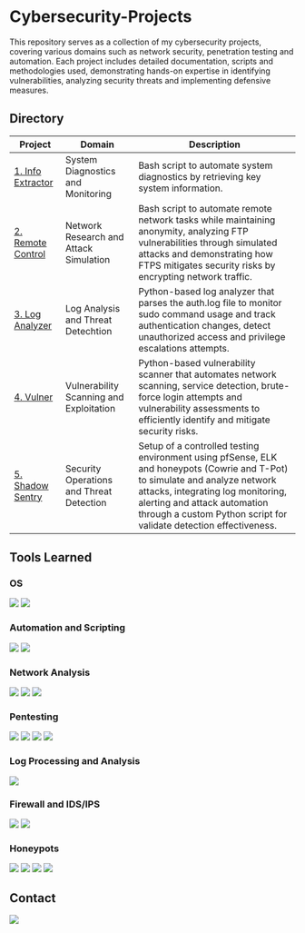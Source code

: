 # Cybersecurity-Projects

This repository serves as a collection of my cybersecurity projects, covering various domains such as network security, penetration testing and automation. Each project includes detailed documentation, scripts and methodologies used, demonstrating hands-on expertise in identifying vulnerabilities, analyzing security threats and implementing defensive measures.

## Directory

| Project | Domain | Description |
|-|-|-|
| <a href="1. Info Extractor">1. Info Extractor</a> | System Diagnostics and Monitoring | Bash script to automate system diagnostics by retrieving key system information. |
| <a href="2. Remote Control">2. Remote Control</a> | Network Research and Attack Simulation | Bash script to automate remote network tasks while maintaining anonymity, analyzing FTP vulnerabilities through simulated attacks and demonstrating how FTPS mitigates security risks by encrypting network traffic. |
| <a href="3. Log Analyzer">3. Log Analyzer</a> | Log Analysis and Threat Detechtion | Python-based log analyzer that parses the auth.log file to monitor sudo command usage and track authentication changes, detect unauthorized access and privilege escalations attempts. |
| <a href="4. Vulner">4. Vulner</a> | Vulnerability Scanning and Exploitation | Python-based vulnerability scanner that automates network scanning, service detection, brute-force login attempts and vulnerability assessments to efficiently identify and mitigate security risks. |
| <a href="5. Shadow Sentry">5. Shadow Sentry</a> | Security Operations and Threat Detection | Setup of a controlled testing environment using pfSense, ELK and honeypots (Cowrie and T-Pot) to simulate and analyze network attacks, integrating log monitoring, alerting and attack automation through a custom Python script for validate detection effectiveness. |

## Tools Learned

### OS
<div>
    <img src="https://img.shields.io/badge/-Kali_Linux-557C94?&style=for-the-badge&logo=Kali%20Linux&logoColor=white" />
    <img src="https://img.shields.io/badge/-Windows-0078D6?&style=for-the-badge&logo=Windows&logoColor=white" />
</div>

### Automation and Scripting
<div>
    <img src="https://img.shields.io/badge/Bash-4EAA25?style=for-the-badge&logo=gnubash&logoColor=white" /> 
    <img src="https://img.shields.io/badge/-Python-3776AB?&style=for-the-badge&logo=Python&logoColor=white" />
</div>

### Network Analysis
<div>
    <img src="https://img.shields.io/badge/-Nmap-004372?&style=for-the-badge&logo=Nmap&logoColor=white" />  
    <img src="https://img.shields.io/badge/-Wireshark-1679A7?&style=for-the-badge&logo=Wireshark&logoColor=white" />
    <img src="https://img.shields.io/badge/-tcpdump-777BB4?&style=for-the-badge&logo=linux&logoColor=white" />
</div>

### Pentesting
<div>
    <img src="https://img.shields.io/badge/-Hydra-333333?&style=for-the-badge&logo=gnometerminal&logoColor=white" />
    <img src="https://img.shields.io/badge/-hping3-FF4500?&style=for-the-badge&logo=linux&logoColor=white" />
    <img src="https://img.shields.io/badge/-Metasploit-5A5A5A?&style=for-the-badge&logo=metasploit&logoColor=white" />
    <img src="https://img.shields.io/badge/-Searchsploit-800000?&style=for-the-badge&logo=exploitdb&logoColor=white" />
</div>

### Log Processing and Analysis
<div>
    <img src="https://img.shields.io/badge/-ELK-005571?&style=for-the-badge&logo=elasticstack&logoColor=white" />
</div>

### Firewall and IDS/IPS
<div>
    <img src="https://img.shields.io/badge/-pfSense-1565C0?&style=for-the-badge&logo=pfsense&logoColor=white" />
    <img src="https://img.shields.io/badge/-Snort-AA0000?&style=for-the-badge&logo=snort&logoColor=white" />
</div>

### Honeypots
<div>
    <img src="https://img.shields.io/badge/-Cowrie-654321?&style=for-the-badge&logo=honeypot&logoColor=white" />
    <img src="https://img.shields.io/badge/-T--Pot-9932CC?&style=for-the-badge&logo=docker&logoColor=white" />
    <img src="https://img.shields.io/badge/-Dionaea-228B22?&style=for-the-badge&logo=bugcrowd&logoColor=white" />
    <img src="https://img.shields.io/badge/-Snare-FFA500?&style=for-the-badge&logo=apache&logoColor=white" />
</div>

## Contact
<div>
    <a href="https://www.linkedin.com/in/song-lip-lim/"><img src="https://img.shields.io/badge/-LinkedIn-0072b1?&style=for-the-badge&logo=linkedin&logoColor=white" /></a>
</div>
